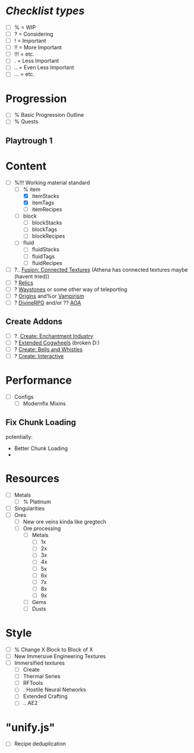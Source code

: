 # ***Checklist types***
- [ ] % = WIP
- [ ] ? = Considering
- [ ] ! = Important
- [ ] !! = More Important
- [ ] !!! = etc.
- [ ] . = Less Important
- [ ] .\. = Even Less Important
- [ ] .\.. = etc.

# Progression
- [ ] % Basic Progression Outline
- [ ] % Quests

## Playtrough 1

# Content
- [ ] %!!! Working material standard
  - [ ] % item
    - [x] itemStacks
    - [x] itemTags
    - [ ] itemRecipes
  - [ ] block
      - [ ] blockStacks
      - [ ] blockTags
      - [ ] blockRecipes
  - [ ] fluid
      - [ ] fluidStacks
      - [ ] fluidTags
      - [ ] fluidRecipes
- [ ] ?.. [Fusion: Connected Textures](https://www.curseforge.com/minecraft/mc-mods/fusion-connected-textures) (Athena has connected textures maybe (havent tried))
- [ ] ? [Relics](https:%%modrinth.com%mod%relics-mod)
- [ ] ? [Waystones](https:%%modrinth.com%mod%waystones) or some other way of teleporting
- [ ] ? [Origins](https:%%www.curseforge.com%minecraft%mc-mods%origins-forge) and%or [Vampirism](https:%%modrinth.com%mod%vampirism)
- [ ] ? [DivineRPG](https://modrinth.com/mod/divinerpg) and/or ?? [AOA](https://modrinth.com/mod/adventofascension)
## Create Addons
- [ ] ?. [Create: Enchantment Industry](https://modrinth.com/mod/create-enchantment-industry)
- [ ] ? [Extended Cogwheels](https://modrinth.com/mod/extended-cogwheels) (broken D:)
- [ ] ? [Create: Bells and Whistles](https://modrinth.com/mod/bellsandwhistles)
- [ ] ? [Create: Interactive](https://modrinth.com/mod/interactive)

# Performance
- [ ] Configs
  - [ ] Modernfix Mixins
## Fix Chunk Loading
potentially:
- Better Chunk Loading
- 

# Resources
- [ ] Metals
  - [ ] % Platinum
- [ ] Singularities
- [ ] Ores
  - [ ] New ore veins kinda like gregtech
  - [ ] Ore processing
    - [ ] Metals
      - [ ] 1x  
      - [ ] 2x
      - [ ] 3x
      - [ ] 4x
      - [ ] 5x
      - [ ] 6x
      - [ ] 7x
      - [ ] 8x
      - [ ] 9x
    - [ ] Gems
    - [ ] Dusts

# Style
- [ ] % Change X Block to Block of X
- [ ] New Immersive Engineering Textures
- [ ] Immersified textures
  - [ ] Create
  - [ ] Thermal Series
  - [ ] RFTools
  - [ ] . Hostile Neural Networks
  - [ ] Extended Crafting
  - [ ] .\. AE2
# "unify.js"
- [ ] Recipe deduplication